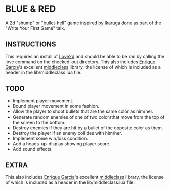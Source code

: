 BLUE & RED
==========

A 2d "shump" or "bullet-hell" game inspired by [Ikaruga](http://en.wikipedia.org/wiki/Ikaruga) done as part of the "Write Your First Game" talk.


INSTRUCTIONS
------------
This requires an install of [Love2d](https://love2d.org/) and should be able to be ran by calling the love command on the checked-out directory. This also includes [Enrique García](https://github.com/kikito)'s excellent [middleclass](https://github.com/kikito/middleclass) library, the license of which is included as a header in the lib/middleclass.lua file.


TODO
----

+ Implement player movement.
+ Bound player movement in some fashion.
+ Allow the player to shoot bullets that are the same color as him/her.
+ Generate random enemies of one of two colorsthat move from the top of the screen to the bottom.
+ Destroy enemies if they are hit by a bullet of the opposite color as them.
+ Destroy the player if an enemy collides with him/her.
+ Implement some win/loss condition.
+ Add a heads-up-display showing player score.
+ Add sound effects.


EXTRA
-----
This also includes [Enrique García](https://github.com/kikito)'s excellent [middleclass](https://github.com/kikito/middleclass) library, the license of which is included as a header in the lib/middleclass.lua file.
